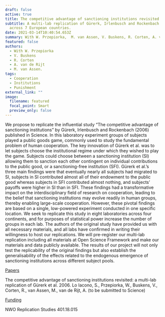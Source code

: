 ```yaml
---
draft: false
active: true
title: The competitive advantage of sanctioning institutions revisited
subtitle: A multi-lab replication of Gürerk, Irlenbusch and Rockenbach (2006)
  across 7 European countries.
date: 2021-03-14T10:40:54.653Z
summary: With W. Przepiorka,  M. van Assen, V. Buskens, R. Corten, A. van de Rijt.
featured: false
authors:
  - With W. Przepiorka
  - V. Buskens
  - R. Corten
  - A. van de Rijt
  - M. van Assen.
tags:
  - Cooperation
  - Institutions
  - Punishment
external_link: ""
image:
  filename: featured
  focal_point: Smart
  preview_only: false
---
```

We propose to replicate the influential study “The competitive advantage of sanctioning institutions” by Gürerk, Irlenbusch and Rockenbach (2006) published in Science. In this laboratory experiment groups of subjects played a public goods game, commonly used to study the fundamental problem of human cooperation. The key innovation of Gürerk et al. was to let subjects choose the institutional regime under which they wished to play the game. Subjects could choose between a sanctioning institution (SI) allowing them to sanction each other contingent on individual contributions to the public good, or a sanctioning-free institution (SFI). Gürerk et al.’s three main findings were that eventually nearly all subjects had migrated to SI, subjects in SI contributed almost all of their endowment to the public good whereas subjects in SFI contributed almost nothing, and subjects’ payoffs were higher in SI than in SFI. These findings had a transformative impact on the interdisciplinary field of research on cooperation, leading to the belief that sanctioning institutions may evolve readily in human groups, thereby enabling large-scale cooperation. However, these pivotal findings are based on a single, low-powered experiment conducted in one specific location. We seek to replicate this study in eight laboratories across four continents, and for purposes of statistical power increase the number of groups in each lab. The authors of the original study have provided us with all necessary materials, and all labs have confirmed in writing their willingness to host our replications. We will pre-register our multi-lab replication including all materials at Open Science Framework and make our materials and data publicly available. The results of our project will not only test the replicability of the original findings but also establish the generalisability of the effects related to the endogenous emergence of sanctioning institutions across different subject pools.

<u>Papers</u> 

The competitive advantage of sanctioning institutions revisited: a multi-lab replication of Gürerk et al. 2006.
Lo Iacono, S., Przepiorka, W., Buskens, V., Corten, R., van Assen, M., van de Rijt, A. (to be submitted to Science) 

<u>Funding</u> 

NWO Replication Studies 401.18.015
